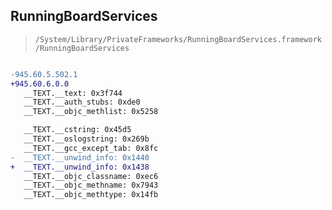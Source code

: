 ## RunningBoardServices

> `/System/Library/PrivateFrameworks/RunningBoardServices.framework/RunningBoardServices`

```diff

-945.60.5.502.1
+945.60.6.0.0
   __TEXT.__text: 0x3f744
   __TEXT.__auth_stubs: 0xde0
   __TEXT.__objc_methlist: 0x5258

   __TEXT.__cstring: 0x45d5
   __TEXT.__oslogstring: 0x269b
   __TEXT.__gcc_except_tab: 0x8fc
-  __TEXT.__unwind_info: 0x1440
+  __TEXT.__unwind_info: 0x1438
   __TEXT.__objc_classname: 0xec6
   __TEXT.__objc_methname: 0x7943
   __TEXT.__objc_methtype: 0x14fb

```
